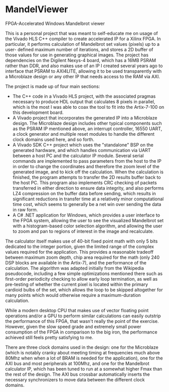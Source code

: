 # MandelViewer
FPGA-Accelerated Windows Mandelbrot viewer

This is a personal project that was meant to self-educate me on usage of the Vivado HLS C++ compiler to create
accelerated IP for a Xilinx FPGA.  In particular, it performs calculation of Mandelbrot set values (pixels) up to a user-
defined maximum number of iterations, and stores a 2D buffer of those values for use in generating graphical images.
The project has dependencies on the Digilent Nexys-4 board, which has a 16MB PSRAM rather than DDR, and also makes use
of an IP I created several years ago to interface that PSRAM to AXI4LITE, allowing it to be used transparently with a
Microblaze design or any other IP that needs access to the RAM via AXI.

The project is made up of four main sections:
- The C++ code in a Vivado HLS project, with the associated pragmas necessary to produce HDL output that calculates 8 pixels
in parallel, which is the most I was able to coax the tool to fit into the Artix-7-100 on this development board.
- A Vivado project that incorporates the generated IP into a Microblaze design.  The Microblaze design includes other
typical components such as the PSRAM IP mentioned above, an interrupt controller, 16550 UART, a clock generator and 
multiple reset modules to handle the different clock domains used here, and so forth.
- A Vivado SDK C++ project which uses the "standalone" BSP on the generated hardware, and which handles communication via UART
between a host PC and the calculator IP module.  Several serial commands are implemented to pass parameters from the host to
the IP in order to change the coordinates and therefore the zoom level of the generated image, and to kick off the calculation.
When the calculation is finished, the program attempts to transfer the 2D results buffer back to the host PC.  This program
also implements CRC checking of packets transferred in either direction to ensure data integrity, and also performs LZ4
compression on the buffer data before sending, which results in significant reductions in transfer time at a relatively
minor computational time cost, which seems to generally be a net win over sending the data in raw form.
- A C# .NET application for Windows, which provides a user interface to the FPGA system, allowing the user to see the
visualized Mandelbrot set with a histogram-based color selection algorithm, and allowing the user to zoom and pan to
regions of interest in the image and recalculate.

The calculator itself makes use of 40-bit fixed point math with only 5 bits dedicated to the integer portion, given the limited
range of the complex values required for the application.  This provides a reasonable tradeoff between maximum zoom depth, chip area
required for the math (only 240 DSP blocks are available in the Artix-7), and the performance of the calculation.  The
algorithm was adapted initially from the Wikipedia pseudocode, including a few simple optimizations mentioned there such
as first-order periodicity checking to allow early loop termination, as well as pre-testing of whether the current pixel
is located within the primary cardioid bulbs of the set, which allows the loop to be skipped altogether for many points which
would otherwise require a maximum-duration calculation.

While a modern desktop CPU that makes use of vector floating point operations and/or a GPU to perform similar calculations can
easily outstrip the performance of this FPGA, that wasn't really the point of the exercise.  However, given the slow speed
grade and extremely small power consumption of the FPGA in comparison to the big iron, the performance achieved still feels 
pretty satisfying to me.

There are three clock domains used in the design: one for the Microblaze (which is notably cranky about meeting timing at
frequencies much above 80Mhz when when a lot of BRAM is needed for the application), one for the AXI bus and most peripherals 
at 100Mhz, and one for the Mandelbrot calculator IP, which has been tuned to run at a somewhat higher Fmax than the rest of 
the design.  The AXI bus crossbar automatically inserts the necessary synchronizers to move data between the different clock domains.
